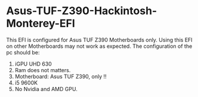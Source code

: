 # Asus-TUF-Z390-Hackintosh-Monterey-EFI
This EFI is configured for Asus TUF Z390 Motherboards only.
Using this EFI on other Motherboards may not work as expected.
The configuration of the pc should be:
1. iGPU UHD 630
2. Ram does not matters.
3. Motherboard: Asus TUF Z390, only !!
4. i5 9600K
5. No Nvidia and AMD GPU.
